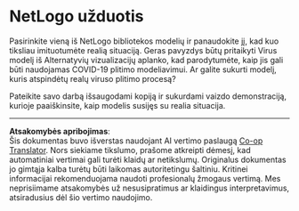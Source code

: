 <!--
CO_OP_TRANSLATOR_METADATA:
{
  "original_hash": "cf654ca60c7f86c8dad28596fb42994b",
  "translation_date": "2025-08-31T17:32:22+00:00",
  "source_file": "lessons/6-Other/23-MultiagentSystems/assignment.md",
  "language_code": "lt"
}
-->
# NetLogo užduotis

Pasirinkite vieną iš NetLogo bibliotekos modelių ir panaudokite jį, kad kuo tiksliau imituotumėte realią situaciją. Geras pavyzdys būtų pritaikyti Virus modelį iš Alternatyvių vizualizacijų aplanko, kad parodytumėte, kaip jis gali būti naudojamas COVID-19 plitimo modeliavimui. Ar galite sukurti modelį, kuris atspindėtų realų viruso plitimo procesą?

Pateikite savo darbą išsaugodami kopiją ir sukurdami vaizdo demonstraciją, kurioje paaiškinsite, kaip modelis susijęs su realia situacija.

---

**Atsakomybės apribojimas**:  
Šis dokumentas buvo išverstas naudojant AI vertimo paslaugą [Co-op Translator](https://github.com/Azure/co-op-translator). Nors siekiame tikslumo, prašome atkreipti dėmesį, kad automatiniai vertimai gali turėti klaidų ar netikslumų. Originalus dokumentas jo gimtąja kalba turėtų būti laikomas autoritetingu šaltiniu. Kritinei informacijai rekomenduojama naudoti profesionalų žmogaus vertimą. Mes neprisiimame atsakomybės už nesusipratimus ar klaidingus interpretavimus, atsiradusius dėl šio vertimo naudojimo.